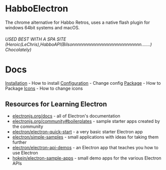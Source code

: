 # HabboElectron

The chrome alternative for Habbo Retros, uses a native flash plugin for windows 64bit systems and macOS.

###### USED BEST WITH A SPA SITE (Heroic(LeChris),HabboAPI(Bilsonnnnnnnnnnnnnnnnnnnnnnnnnnn.......) Chocolately)

# Docs

[Installation](/docs/installation.md) - How to install
[Configuration](/docs/config.md) - Change config
[Package](/docs/packaging.md) - How to Package
[Icons](/docs/icons.md) - How to change icons

## Resources for Learning Electron

- [electronjs.org/docs](https://electronjs.org/docs) - all of Electron's documentation
- [electronjs.org/community#boilerplates](https://electronjs.org/community#boilerplates) - sample starter apps created by the community
- [electron/electron-quick-start](https://github.com/electron/electron-quick-start) - a very basic starter Electron app
- [electron/simple-samples](https://github.com/electron/simple-samples) - small applications with ideas for taking them further
- [electron/electron-api-demos](https://github.com/electron/electron-api-demos) - an Electron app that teaches you how to use Electron
- [hokein/electron-sample-apps](https://github.com/hokein/electron-sample-apps) - small demo apps for the various Electron APIs
